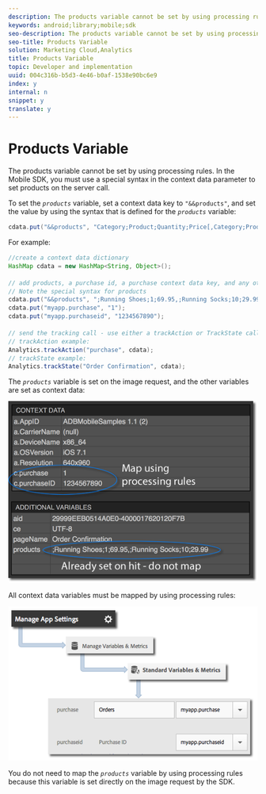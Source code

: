```yaml
---
description: The products variable cannot be set by using processing rules. In the Mobile SDK, you must use a special syntax in the context data parameter to set products on the server call.
keywords: android;library;mobile;sdk
seo-description: The products variable cannot be set by using processing rules. In the Mobile SDK, you must use a special syntax in the context data parameter to set products on the server call.
seo-title: Products Variable
solution: Marketing Cloud,Analytics
title: Products Variable
topic: Developer and implementation
uuid: 004c316b-b5d3-4e46-b0af-1538e90bc6e9
index: y
internal: n
snippet: y
translate: y
---
```


# Products Variable

The products variable cannot be set by using processing rules. In the Mobile SDK, you must use a special syntax in the context data parameter to set products on the server call.

To set the *`products`* variable, set a context data key to `"&&products"`, and set the value by using the syntax that is defined for the *`products`* variable:

```java
cdata.put("&&products", "Category;Product;Quantity;Price[,Category;Product;Quantity;Price]");
```

For example:

```java
//create a context data dictionary 
HashMap cdata = new HashMap<String, Object>(); 
 
// add products, a purchase id, a purchase context data key, and any other data you want to collect. 
// Note the special syntax for products 
cdata.put("&&products", ";Running Shoes;1;69.95,;Running Socks;10;29.99"); 
cdata.put("myapp.purchase", "1"); 
cdata.put("myapp.purchaseid", "1234567890"); 
 
// send the tracking call - use either a trackAction or TrackState call. 
// trackAction example: 
Analytics.trackAction("purchase", cdata); 
// trackState example: 
Analytics.trackState("Order Confirmation", cdata);
```

The *`products`* variable is set on the image request, and the other variables are set as context data:

<a id="fig_F1B61B67BF9C414F909AB860AC1014D6"></a>

![](assets/products-bloodhound.png)

All context data variables must be mapped by using processing rules:

<a id="fig_8258BD49B0A94FA28E2AF4D3EC060787"></a>

![](assets/map-products.png)

You do not need to map the *`products`* variable by using processing rules because this variable is set directly on the image request by the SDK. 

